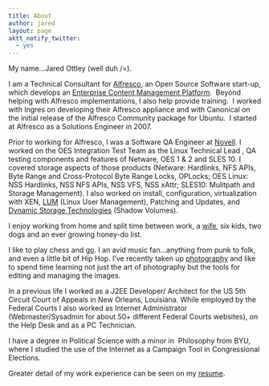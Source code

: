 ```yaml
---
title: About
author: jared
layout: page
aktt_notify_twitter:
  - yes
---
```

My name&#8230;Jared Ottley (well duh /=).

I am a Technical Consultant for <a href="http://www.alfresco.com" target="_blank">Alfresco</a>, an Open Source Software start-up, which develops an [Enterprise Content Management Platform][1].  Beyond helping with Alfresco implementations, I also help provide training.  I worked with Ingres on developing their Alfresco appliance and with Canonical on the initial release of the Alfresco Community package for Ubuntu.  I started at Alfresco as a Solutions Engineer in 2007.

Prior to working for Alfresco, I was a Software QA Engineer at <a href="http://www.novell.com" target="_blank">Novell</a>. I worked on the OES Integration Test Team as the Linux Technical Lead , QA testing components and features of Netware, OES 1 & 2 and SLES 10. I covered storage aspects of those products (Netware: Hardlinks, NFS APIs, Byte Range and Cross-Protocol Byte Range Locks, OPLocks; OES Linux: NSS Hardlinks, NSS NFS APIs, NSS VFS, NSS xAttr; SLES10: Mulitpath and Storage Management). I also worked on install, configuration, virtualization with XEN, <a href="http://www.novell.com/documentation/oes/implgde/index.html?page=/documentation/oes/implgde/data/lum.html" target="_blank">LUM</a> (Linux User Management), Patching and Updates, and [Dynamic Storage Technologies][2] (Shadow Volumes).

I enjoy working from home and split time between work, a <a href="http://adrienne.ottleys.net" target="_blank">wife</a>, six kids, two dogs and an ever growing honey-do list.

I like to play chess and [go][3]. I an avid music fan&#8230;anything from punk to folk, and even a little bit of Hip Hop. I&#8217;ve recently taken up <a href="http://photography.ottleys.net" target="_blank">photography</a> and like to spend time learning not just the art of photography but the tools for editing and managing the images.

In a previous life I worked as a J2EE Developer/ Architect for the US 5th Circuit Court of Appeals in New Orleans, Louisiana. While employed by the Federal Courts I also worked as Internet Administrator (Webmaster/Sysadmin for about 50+ different Federal Courts websites), on the Help Desk and as a PC Technician.

I have a degree in Political Science with a minor in  Philosophy from BYU, where I studied the use of the Internet as a Campaign Tool in Congressional Elections.

Greater detail of my work experience can be seen on my <a id="p99" href="http://www.linkedin.com/in/jottley" target="_blank">resume</a>.

 [1]: http://en.wikipedia.org/wiki/Enterprise_content_management
 [2]: http://www.novell.com/documentation/oes2/stor_dst_lx/index.html?page=/documentation/oes2/stor_dst_lx/data/ba2iqlh.html
 [3]: http://en.wikipedia.org/wiki/Go_(game)
